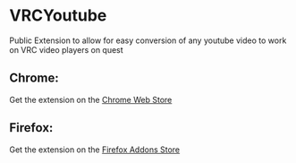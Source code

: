 # VRCYoutube
Public Extension to allow for easy conversion of any youtube video to work on VRC video players on quest

## Chrome:
Get the extension on the [Chrome Web Store](https://chrome.google.com/webstore/detail/happyrobot33s-youtube-que/odkmdijhfckbhehfjdckkkcljjidjmnh?hl=en&authuser=0)

## Firefox:
Get the extension on the [Firefox Addons Store](https://addons.mozilla.org/en-US/firefox/addon/vrcyoutube/)

